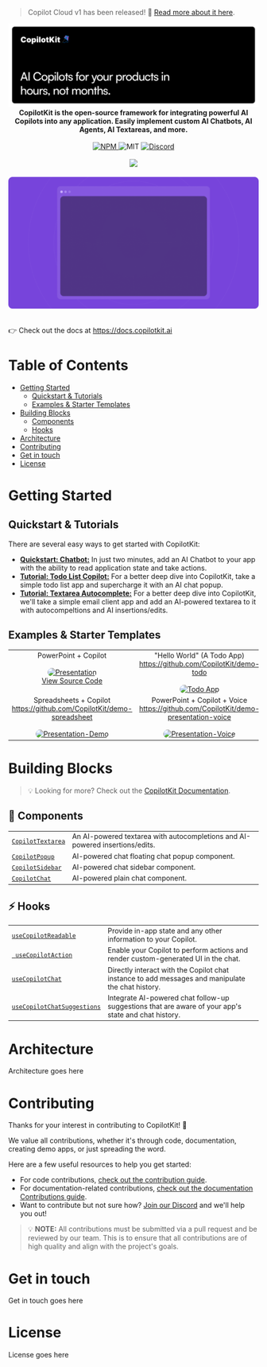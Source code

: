 > Copilot Cloud v1 has been released! 🎉 [Read more about it here](https://ai88.substack.com/p/copilotkit-v1-launch).

<div align="center">
  <a href="https://copilotkit.ai" target="_blank">
    <img src="./assets/banner.png" alt="CopilotKit Logo">
  </a>

  <strong>
    CopilotKit is the open-source framework for integrating powerful AI Copilots into any application. Easily implement custom AI Chatbots, AI Agents, AI Textareas, and more.
  </strong>
</div>

<br/>

<div align="center">
  <a href="https://www.npmjs.com/package/@copilotkit/react-core" target="_blank">
    <img src="https://img.shields.io/npm/v/%40copilotkit%2Freact-core?logo=npm&logoColor=%23FFFFFF&label=Version&color=%23956FFF" alt="NPM">
  </a>
  <img src="https://img.shields.io/github/license/copilotkit/copilotkit?color=%23956FFF&label=License" alt="MIT">
  <a href="https://discord.gg/6dffbvGU3D" target="_blank">
    <img src="https://img.shields.io/discord/1122926057641742418?logo=discord&logoColor=%23FFFFFF&label=Discord&color=%23956FFF" alt="Discord">
  </a>
</div>
<br/>
<div align="center">
  <a href="https://www.producthunt.com/posts/copilotkit" target="_blank">
    <img src="https://api.producthunt.com/widgets/embed-image/v1/top-post-badge.svg?post_id=428778&theme=light&period=daily">
  </a>
</div>

<br />

<div align="center">
  <img src="./assets/screenshot.png" alt="CopilotKit Screenshot" />
</div>

<br />

<div>
<p>
  👉 Check out the docs at <a href="https://docs.copilotkit.ai?ref=github_readme" target="_blank">https://docs.copilotkit.ai</a>
</p>
</div>

# Table of Contents
- [Getting Started](#getting-started)
  - [Quickstart & Tutorials](#quickstart--tutorials)
  - [Examples & Starter Templates](#examples--starter-templates)
- [Building Blocks](#building-blocks)
  - [Components](#-components)
  - [Hooks](#-hooks)
- [Architecture](#architecture)
- [Contributing](#contributing)
- [Get in touch](#get-in-touch)
- [License](#license)

# Getting Started

## Quickstart & Tutorials

There are several easy ways to get started with CopilotKit:

- [**Quickstart: Chatbot:**](https://docs.copilotkit.ai/quickstart-chatbot?ref=github_readme) In just two minutes, add an AI Chatbot to your app with the ability to read application state and take actions.
- [**Tutorial: Todo List Copilot:**](https://docs.copilotkit.ai/tutorial-ai-todo-list-copilot/overview?ref=github_readme) For a better deep dive into CopilotKit, take a simple todo list app and supercharge it with an AI chat popup.
- [**Tutorial: Textarea Autocomplete:**](https://docs.copilotkit.ai/tutorial-textarea/overview?ref=github_readme) For a better deep dive into CopilotKit, we'll take a simple email client app and add an AI-powered textarea to it with autocompeltions and AI insertions/edits.

## Examples & Starter Templates
<div align="center">
<table align="center">
  <tr>
    <td align="center" valign="top">
      PowerPoint + Copilot <br/><br/>
      <a href="https://github.com/CopilotKit/demo-presentation">
        <img alt="Presentation" src="https://github.com/CopilotKit/CopilotKit/assets/131273140/6e1a448b-d153-431f-8132-46a668d8a0d1" width="200px" style="max-width:100%; border-radius: 10px;"/>
      </a>
      <br/>
      <a href="https://github.com/CopilotKit/demo-presentation" target="_blank">View Source Code</a> 
    </td>
    <td align="center" valign="top">
      "Hello World" (A Todo App) <br/>
      <a href="https://github.com/CopilotKit/demo-todo">https://github.com/CopilotKit/demo-todo</a> <br/><br>
      <a href="https://github.com/CopilotKit/demo-todo">
        <img alt="Todo App" src="https://github.com/CopilotKit/CopilotKit/assets/131273140/63798c02-1892-4d2d-bc9f-2994b7c88694" width="200px" style="max-width:100%; border-radius: 10px;"/>
      </a>
    </td>
    </tr>
    <tr>
    <td align="center" valign="top">
      Spreadsheets + Copilot <br/>
      <a href="https://github.com/CopilotKit/demo-spreadsheet">https://github.com/CopilotKit/demo-spreadsheet</a> <br/><br>
      <a href="https://github.com/CopilotKit/demo-spreadsheet">
        <img alt="Presentation-Demo" src="https://github.com/CopilotKit/CopilotKit/assets/131273140/871e4c9c-0ced-490b-9e3f-8594de7c5c89" width="200px" style="max-width:100%; border-radius: 10px;"/>
      </a>
    </td>
    <td align="center" valign="top">
      PowerPoint + Copilot + Voice <br/>
      <a href="https://github.com/CopilotKit/demo-presentation-voice">https://github.com/CopilotKit/demo-presentation-voice</a> <br/><br>
      <a href="https://github.com/CopilotKit/demo-presentation-voice">
        <img alt="Presentation-Voice" src="https://github.com/CopilotKit/CopilotKit/assets/131273140/6e1a448b-d153-431f-8132-46a668d8a0d1" width="200px" style="max-width:100%; border-radius: 10px;"/>
      </a>
    </td>
  </tr>
</table>
</div>

# Building Blocks

> 💡 Looking for more? Check out the [CopilotKit Documentation](https://docs.copilotkit.ai?ref=github_readme).

## 🧩 Components

<table>
  <tbody>
    <tr>
      <td>
        <a href="https://docs.copilotkit.ai/reference/components/CopilotTextarea?ref=github_readme">
          <code>CopilotTextarea</code>
        </a>
      </td>
      <td>An AI-powered textarea with autocompletions and AI-powered insertions/edits.</td>
    </tr>
    <tr>
      <td>
        <a href="https://docs.copilotkit.ai/reference/components/CopilotPopup?ref=github_readme">
          <code>CopilotPopup</code>
        </a>
      </td>
      <td>AI-powered chat floating chat popup component.</td>
    </tr>
    <tr>
      <td>
        <a href="https://docs.copilotkit.ai/reference/components/CopilotSidebar?ref=github_readme">
          <code>CopilotSidebar</code>
        </a>
      </td>
      <td>AI-powered chat sidebar component.</td>
    </tr>
    <tr>
      <td>
        <a href="https://docs.copilotkit.ai/reference/components/CopilotChat?ref=github_readme">
          <code>CopilotChat</code>
        </a>
      </td>
      <td>AI-powered plain chat component.</td>
    </tr>
  </tbody>
</table>

## ⚡️ Hooks

<table>
  <tbody>
    <tr>
      <td>
        <a href="https://docs.copilotkit.ai/reference/hooks/useCopilotReadable?ref=github_readme">
          <code>useCopilotReadable</code>
        </a>
      </td>
      <td>Provide in-app state and any other information to your Copilot.</td>
    </tr>
    <tr>
      <td>
        <a href="https://docs.copilotkit.ai/reference/hooks/useCopilotAction?ref=github_readme">
          <code> useCopilotAction</code>
        </a>
      </td>
      <td>
        Enable your Copilot to perform actions and render custom-generated UI in the chat.
      </td>
    </tr>
    <tr>
      <td>
        <a href="https://docs.copilotkit.ai/reference/hooks/useCopilotChat?ref=github_readme">
          <code>useCopilotChat</code>
        </a>
      </td>
      <td>
        Directly interact with the Copilot chat instance to add messages and manipulate the chat history.
      </td>
    </tr>
    <tr>
      <td>
        <a href="https://docs.copilotkit.ai/reference/hooks/useCopilotChatSuggestions?ref=github_readme">
          <code>useCopilotChatSuggestions</code>
        </a>
      </td>
      <td>
        Integrate AI-powered chat follow-up suggestions that are aware of your app's state and chat history.
      </td>
    </tr>
  </tbody>
</table>

# Architecture

Architecture goes here

# Contributing

Thanks for your interest in contributing to CopilotKit! 💜

We value all contributions, whether it's through code, documentation, creating demo apps, or just spreading the word.

Here are a few useful resources to help you get started:

- For code contributions, [check out the contribution guide](https://docs.copilotkit.ai/code-contributions/how-to-contribute?ref=github_readme).
- For documentation-related contributions, [check out the documentation Contributions guide](https://docs.copilotkit.ai/code-contributions/how-to-contribute?ref=github_readme).
- Want to contribute but not sure how? [Join our Discord](https://discord.gg/6dffbvGU3D) and we'll help you out!


> 💡 **NOTE:** All contributions must be submitted via a pull request and be reviewed by our team. This is to ensure that all contributions are of high quality and align with the project's goals.


# Get in touch

Get in touch goes here

# License

License goes here
